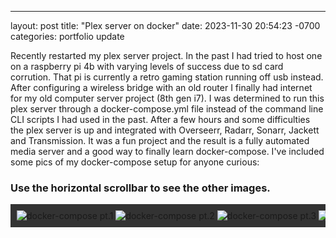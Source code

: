 ---
layout: post
title:  "Plex server on docker"
date:   2023-11-30 20:54:23 -0700
categories: portfolio update

<p>Recently restarted my plex server project. In the past I had tried to host one on a raspberry pi 4b with varying levels of success due to sd card corrution. That pi is currently a retro gaming station running off usb instead. 
After configuring a wireless bridge with an old router I finally had internet for my old computer server project (8th gen i7). I was determined to run this plex server through a docker-compose.yml file instead of 
the command line CLI scripts I had used in the past. After a few hours and some difficulties the plex server is up and integrated with Overseerr, Radarr, Sonarr, Jackett and Transmission.  It was a fun project and
the result is a fully automated media server and a good way to finally learn docker-compose. I've included some pics of my docker-compose setup for anyone curious:</p>

<head>
<meta name="viewport" content="width=device-width, initial-scale=1">
<style>
div.scroll-container {
  background-color: #333;
  overflow: auto;
  white-space: nowrap;
  padding: 10px;
}

div.scroll-container img {
  padding: 10px;
}
</style>
</head>
<body>

<h3>Use the horizontal scrollbar to see the other images.</h3>

<div class="scroll-container">
  <img src="../../../docker1.png" alt="docker-compose pt.1" >
  <img src="../../../docker1.png" alt="docker-compose pt.2" >
  <img src="../../../docker1.png" alt="docker-compose pt.3" >
  <img src="../../../dockerps.png" alt="docker containers running" >
</div>

